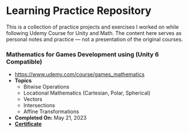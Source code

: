 ﻿# Learning Practice Repository

This is a collection of practice projects and exercises I worked on while following Udemy Course for Unity and Math. The content here serves as personal notes and practice — not a presentation of the original courses.

### Mathematics for Games Development using (Unity 6 Compatible)
- https://www.udemy.com/course/games_mathematics
- **Topics**
  - Bitwise Operations
  - Locational Mathematics (Cartesian, Polar, Spherical)
  - Vectors
  - Intersections
  - Affine Transformations
- **Completed On:** May 21, 2023
- **[Certificate](https://www.udemy.com/certificate/UC-375f0313-aae8-4aff-9cdc-d5085d4c58a1/)**
